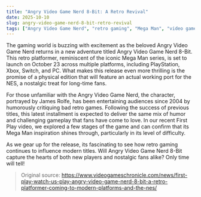 ```yaml
---
title: "Angry Video Game Nerd 8-Bit: A Retro Revival"
date: 2025-10-10
slug: angry-video-game-nerd-8-bit-retro-revival
tags: ["Angry Video Game Nerd", "retro gaming", "Mega Man", "video games"]
---
```


The gaming world is buzzing with excitement as the beloved Angry Video Game Nerd returns in a new adventure titled Angry Video Game Nerd 8-Bit. This retro platformer, reminiscent of the iconic Mega Man series, is set to launch on October 23 across multiple platforms, including PlayStation, Xbox, Switch, and PC. What makes this release even more thrilling is the promise of a physical edition that will feature an actual working port for the NES, a nostalgic treat for long-time fans.

For those unfamiliar with the Angry Video Game Nerd, the character, portrayed by James Rolfe, has been entertaining audiences since 2004 by humorously critiquing bad retro games. Following the success of previous titles, this latest installment is expected to deliver the same mix of humor and challenging gameplay that fans have come to love. In our recent First Play video, we explored a few stages of the game and can confirm that its Mega Man inspiration shines through, particularly in its level of difficulty.

As we gear up for the release, its fascinating to see how retro gaming continues to influence modern titles. Will Angry Video Game Nerd 8-Bit capture the hearts of both new players and nostalgic fans alike? Only time will tell!
> Original source: https://www.videogameschronicle.com/news/first-play-watch-us-play-angry-video-game-nerd-8-bit-a-retro-platformer-coming-to-modern-platforms-and-the-nes/